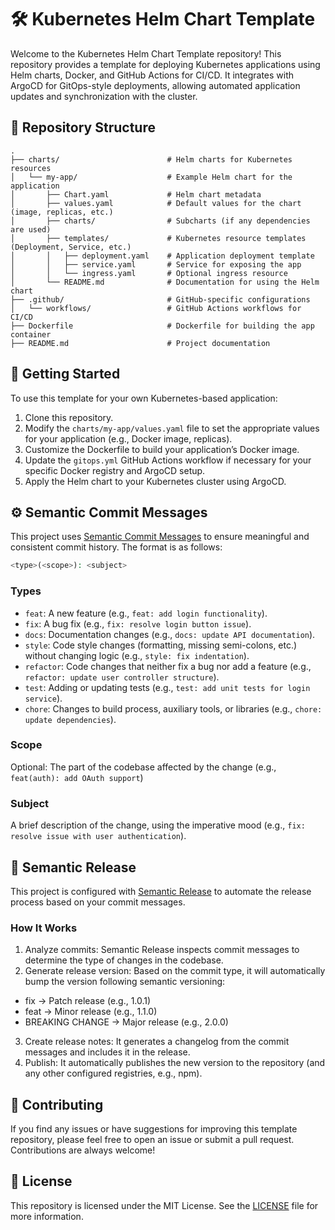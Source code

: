 # 🛠️ Kubernetes Helm Chart Template

Welcome to the Kubernetes Helm Chart Template repository! This repository provides a template for deploying Kubernetes applications using Helm charts, Docker, and GitHub Actions for CI/CD. It integrates with ArgoCD for GitOps-style deployments, allowing automated application updates and synchronization with the cluster.

## 📁 Repository Structure
```text
.
├── charts/                        # Helm charts for Kubernetes resources
│   └── my-app/                    # Example Helm chart for the application
│       ├── Chart.yaml             # Helm chart metadata
│       ├── values.yaml            # Default values for the chart (image, replicas, etc.)
│       ├── charts/                # Subcharts (if any dependencies are used)
│       ├── templates/             # Kubernetes resource templates (Deployment, Service, etc.)
│       │   ├── deployment.yaml    # Application deployment template
│       │   ├── service.yaml       # Service for exposing the app
│       │   └── ingress.yaml       # Optional ingress resource
│       └── README.md              # Documentation for using the Helm chart
├── .github/                       # GitHub-specific configurations
│   └── workflows/                 # GitHub Actions workflows for CI/CD
├── Dockerfile                     # Dockerfile for building the app container
├── README.md                      # Project documentation
```

## 🚀 Getting Started

To use this template for your own Kubernetes-based application:

1. Clone this repository.
2. Modify the `charts/my-app/values.yaml` file to set the appropriate values for your application (e.g., Docker image, replicas).
3. Customize the Dockerfile to build your application’s Docker image.
4. Update the `gitops.yml` GitHub Actions workflow if necessary for your specific Docker registry and ArgoCD setup.
5. Apply the Helm chart to your Kubernetes cluster using ArgoCD.

## ⚙️ Semantic Commit Messages

This project uses [Semantic Commit Messages](https://www.conventionalcommits.org/) to ensure meaningful and consistent commit history. The format is as follows:

```php
<type>(<scope>): <subject>
```

### Types

- `feat`: A new feature (e.g., `feat: add login functionality`).
- `fix`: A bug fix (e.g., `fix: resolve login button issue`).
- `docs`: Documentation changes (e.g., `docs: update API documentation`).
- `style`: Code style changes (formatting, missing semi-colons, etc.) without changing logic (e.g., `style: fix indentation`).
- `refactor`: Code changes that neither fix a bug nor add a feature (e.g., `refactor: update user controller structure`).
- `test`: Adding or updating tests (e.g., `test: add unit tests for login service`).
- `chore`: Changes to build process, auxiliary tools, or libraries (e.g., `chore: update dependencies`).

### Scope

Optional: The part of the codebase affected by the change (e.g., `feat(auth): add OAuth support`)

### Subject

A brief description of the change, using the imperative mood (e.g., `fix: resolve issue with user authentication`).

## 🚀 Semantic Release

This project is configured with [Semantic Release](https://semantic-release.gitbook.io/semantic-release) to automate the release process based on your commit messages.

### How It Works

1. Analyze commits: Semantic Release inspects commit messages to determine the type of changes in the codebase.
2. Generate release version: Based on the commit type, it will automatically bump the version following semantic versioning:
- fix → Patch release (e.g., 1.0.1)
- feat → Minor release (e.g., 1.1.0)
- BREAKING CHANGE → Major release (e.g., 2.0.0)
3. Create release notes: It generates a changelog from the commit messages and includes it in the release.
4. Publish: It automatically publishes the new version to the repository (and any other configured registries, e.g., npm).

## 🤝 Contributing

If you find any issues or have suggestions for improving this template repository, please feel free to open an issue or submit a pull request. Contributions are always welcome!

## 📜 License

This repository is licensed under the MIT License. See the [LICENSE](LICENSE) file for more information.
